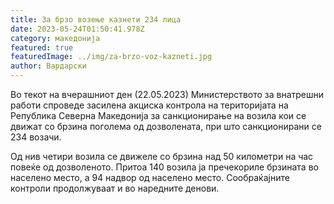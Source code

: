 ```yaml
---
title: За брзо возење казнети 234 лица
date: 2023-05-24T01:50:41.978Z
category: македонија
featured: true
featuredImage: ../img/za-brzo-voz-kazneti.jpg
author: Вардарски
---
```

<!--StartFragment-->

Во текот на вчерашниот ден (22.05.2023) Министерството за внатрешни работи спроведе засилена акциска контрола на територијата на Република Северна Македонија за санкционирање на возила кои се движат со брзина поголема од дозволената, при што санкционирани се 234 возачи.

Од нив четири возила се движеле со брзина над 50 километри на час повеќе од дозволеното. Притоа 140 возила ја пречекориле брзината во населено место, а 94 надвор од населено место. Сообраќајните контроли продолжуваат и во наредните денови.

<!--EndFragment-->